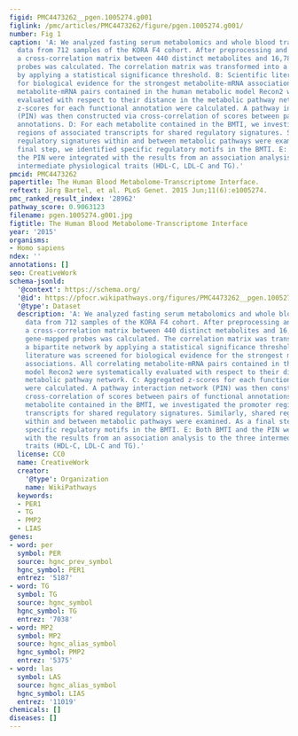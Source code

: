 ```yaml
---
figid: PMC4473262__pgen.1005274.g001
figlink: /pmc/articles/PMC4473262/figure/pgen.1005274.g001/
number: Fig 1
caption: 'A: We analyzed fasting serum metabolomics and whole blood transcriptomics
  data from 712 samples of the KORA F4 cohort. After preprocessing and filtering,
  a cross-correlation matrix between 440 distinct metabolites and 16,780 unique, gene-mapped
  probes was calculated. The correlation matrix was transformed into a bipartite network
  by applying a statistical significance threshold. B: Scientific literature was screened
  for biological evidence for the strongest metabolite-mRNA associations. All correlating
  metabolite-mRNA pairs contained in the human metabolic model Recon2 were systematically
  evaluated with respect to their distance in the metabolic pathway network. C: Aggregated
  z-scores for each functional annotation were calculated. A pathway interaction network
  (PIN) was then constructed via cross-correlation of scores between pairs of functional
  annotations. D: For each metabolite contained in the BMTI, we investigated the promoter
  regions of associated transcripts for shared regulatory signatures. Similarly, shared
  regulatory signatures within and between metabolic pathways were examined. As a
  final step, we identified specific regulatory motifs in the BMTI. E: Both BMTI and
  the PIN were integrated with the results from an association analysis to the three
  intermediate physiological traits (HDL-C, LDL-C and TG).'
pmcid: PMC4473262
papertitle: The Human Blood Metabolome-Transcriptome Interface.
reftext: Jörg Bartel, et al. PLoS Genet. 2015 Jun;11(6):e1005274.
pmc_ranked_result_index: '28962'
pathway_score: 0.9063123
filename: pgen.1005274.g001.jpg
figtitle: The Human Blood Metabolome-Transcriptome Interface
year: '2015'
organisms:
- Homo sapiens
ndex: ''
annotations: []
seo: CreativeWork
schema-jsonld:
  '@context': https://schema.org/
  '@id': https://pfocr.wikipathways.org/figures/PMC4473262__pgen.1005274.g001.html
  '@type': Dataset
  description: 'A: We analyzed fasting serum metabolomics and whole blood transcriptomics
    data from 712 samples of the KORA F4 cohort. After preprocessing and filtering,
    a cross-correlation matrix between 440 distinct metabolites and 16,780 unique,
    gene-mapped probes was calculated. The correlation matrix was transformed into
    a bipartite network by applying a statistical significance threshold. B: Scientific
    literature was screened for biological evidence for the strongest metabolite-mRNA
    associations. All correlating metabolite-mRNA pairs contained in the human metabolic
    model Recon2 were systematically evaluated with respect to their distance in the
    metabolic pathway network. C: Aggregated z-scores for each functional annotation
    were calculated. A pathway interaction network (PIN) was then constructed via
    cross-correlation of scores between pairs of functional annotations. D: For each
    metabolite contained in the BMTI, we investigated the promoter regions of associated
    transcripts for shared regulatory signatures. Similarly, shared regulatory signatures
    within and between metabolic pathways were examined. As a final step, we identified
    specific regulatory motifs in the BMTI. E: Both BMTI and the PIN were integrated
    with the results from an association analysis to the three intermediate physiological
    traits (HDL-C, LDL-C and TG).'
  license: CC0
  name: CreativeWork
  creator:
    '@type': Organization
    name: WikiPathways
  keywords:
  - PER1
  - TG
  - PMP2
  - LIAS
genes:
- word: per
  symbol: PER
  source: hgnc_prev_symbol
  hgnc_symbol: PER1
  entrez: '5187'
- word: TG
  symbol: TG
  source: hgnc_symbol
  hgnc_symbol: TG
  entrez: '7038'
- word: MP2
  symbol: MP2
  source: hgnc_alias_symbol
  hgnc_symbol: PMP2
  entrez: '5375'
- word: las
  symbol: LAS
  source: hgnc_alias_symbol
  hgnc_symbol: LIAS
  entrez: '11019'
chemicals: []
diseases: []
---
```

